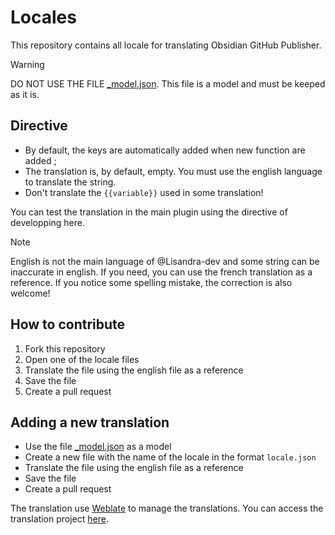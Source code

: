 # Locales

This repository contains all locale for translating Obsidian GitHub Publisher.

> [!WARNING]
> DO NOT USE THE FILE [_model.json](_model.json).
> This file is a model and must be keeped as it is.

## Directive

- By default, the keys are automatically added when new function are added ;
- The translation is, by default, empty. You must use the english language to translate the string.
- Don't translate the `{{variable}}` used in some translation!

You can test the translation in the main plugin using the directive of developping here.

> [!NOTE]
> English is not the main language of @Lisandra-dev and some string can be inaccurate in english. If you need, you can use the french translation as a reference. If you notice some spelling mistake, the correction is also welcome!


## How to contribute

1. Fork this repository
2. Open one of the locale files 
3. Translate the file using the english file as a reference
4. Save the file
5. Create a pull request

## Adding a new translation 
- Use the file [_model.json](_model.json) as a model
- Create a new file with the name of the locale in the format `locale.json`
- Translate the file using the english file as a reference
- Save the file
- Create a pull request


The translation use [Weblate](https://weblate.org) to manage the translations. You can access the translation project [here](https://hosted.weblate.org/projects/obsidian-github-publisher/).